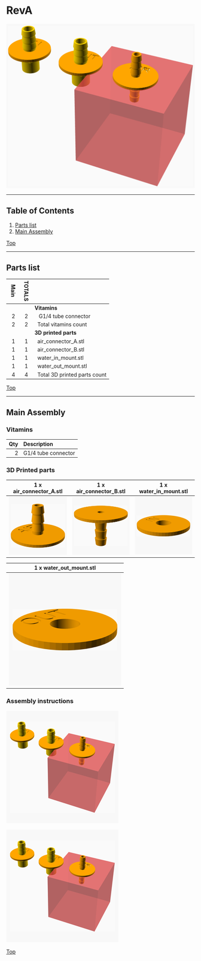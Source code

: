 <a name="TOP"></a>
# RevA
![Main Assembly](assemblies/main_assembled.png)

<span></span>

---
## Table of Contents
1. [Parts list](#Parts_list)
1. [Main Assembly](#main_assembly)

<span></span>
[Top](#TOP)

---
<a name="Parts_list"></a>
## Parts list
| <span style="writing-mode: vertical-rl; text-orientation: mixed;">Main</span> | <span style="writing-mode: vertical-rl; text-orientation: mixed;">TOTALS</span> |  |
|---:|---:|:---|
|  | | **Vitamins** |
| &nbsp;&nbsp;2&nbsp; |  &nbsp;&nbsp;2&nbsp; | &nbsp;&nbsp; G1/4 tube connector |
| &nbsp;&nbsp;2&nbsp; | &nbsp;&nbsp;2&nbsp; | &nbsp;&nbsp;Total vitamins count |
|  | | **3D printed parts** |
| &nbsp;&nbsp;1&nbsp; |  &nbsp;&nbsp;1&nbsp; | &nbsp;&nbsp;air_connector_A.stl |
| &nbsp;&nbsp;1&nbsp; |  &nbsp;&nbsp;1&nbsp; | &nbsp;&nbsp;air_connector_B.stl |
| &nbsp;&nbsp;1&nbsp; |  &nbsp;&nbsp;1&nbsp; | &nbsp;&nbsp;water_in_mount.stl |
| &nbsp;&nbsp;1&nbsp; |  &nbsp;&nbsp;1&nbsp; | &nbsp;&nbsp;water_out_mount.stl |
| &nbsp;&nbsp;4&nbsp; | &nbsp;&nbsp;4&nbsp; | &nbsp;&nbsp;Total 3D printed parts count |

<span></span>
[Top](#TOP)

---
<a name="main_assembly"></a>
## Main Assembly
### Vitamins
|Qty|Description|
|---:|:----------|
|2| G1/4 tube connector|


### 3D Printed parts

| 1 x air_connector_A.stl | 1 x air_connector_B.stl | 1 x water_in_mount.stl |
|---|---|---|
| ![air_connector_A.stl](stls/air_connector_A.png) | ![air_connector_B.stl](stls/air_connector_B.png) | ![water_in_mount.stl](stls/water_in_mount.png) 


| 1 x water_out_mount.stl |
|---|
| ![water_out_mount.stl](stls/water_out_mount.png) 



### Assembly instructions
![main_assembly](assemblies/main_assembly_tn.png)



![main_assembled](assemblies/main_assembled_tn.png)

<span></span>
[Top](#TOP)
